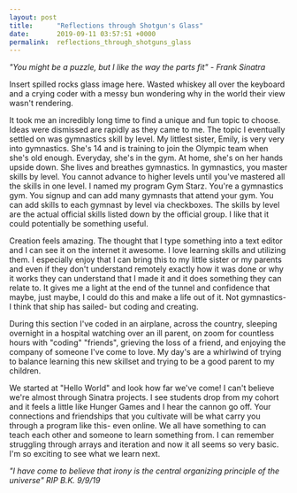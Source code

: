 ```yaml
---
layout: post
title:      "Reflections through Shotgun's Glass"
date:       2019-09-11 03:57:51 +0000
permalink:  reflections_through_shotguns_glass
---
```



*"You might be a puzzle, but I like the way the parts fit" - Frank Sinatra*

Insert spilled rocks glass image here. Wasted whiskey all over the keyboard and a crying coder with a messy bun wondering why in the world their view wasn't rendering. 

It took me an incredibly long time to find a unique and fun topic to choose. Ideas were dismissed are rapidly as they came to me. The topic I eventually settled on was gymnastics skill by level. My littlest sister, Emily, is very very into gymnastics. She's 14 and is training to join the Olympic team when she's old enough. Everyday, she's in the gym. At home, she's on her hands upside down. She lives and breathes gymnastics. In gymnastics, you master skills by level. You cannot advance to higher levels until you've mastered all the skills in one level. I named my program Gym Starz. You're a gymnastics gym. You signup and can add many gymnasts that attend your gym. You can add skills to each gymnast by level via checkboxes. The skills by level are the actual official skills listed down by the official group. I like that it could potentially be something useful. 

Creation feels amazing. The thought that I type something into a text editor and I can see it on the internet it awesome. I love learning skills and utilizing them. I especially enjoy that I can bring this to my little sister or my parents and even if they don't understand remotely exactly how it was done or why it works they can understand that I made it and it does something they can relate to. It gives me a light at the end of the tunnel and confidence that maybe, just maybe, I could do this and make a life out of it. Not gymnastics- I think that ship has sailed- but coding and creating. 

During this section I've coded in an airplane, across the country, sleeping overnight in a hospital watching over an ill  parent, on zoom for countless hours with "coding" "friends", grieving the loss of a friend, and enjoying the company of someone I've come to love. My day's are a whirlwind of trying to balance learning this new skillset and trying to be a good parent to my children. 

We started at "Hello World" and look how far we've come! I can't believe we're almost through Sinatra projects. I see students drop from my cohort and it feels a little like Hunger Games and I hear the cannon go off. Your connections and friendships that you cultivate will be what carry you through a program like this- even online. We all have something to can teach each other and someone to learn something from. I can remember struggling through arrays and iteration and now it all seems so very basic. I'm so exciting to see what we learn next. 




*"I have come to believe that irony is the central organizing principle of the universe" RIP B.K. 9/9/19*



